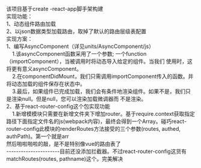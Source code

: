 该项目基于create -react-app脚手架构建<br/>
实现功能：<br/>
1、动态组件路由加载<br/>
2、以json数据类型加载路由，取掉了默认的路由层级表配置<br/>
实现方案：<br/>
1、编写AsyncComponent（详见units/AsyncComponent/js）<br/>
    &nbsp;&nbsp;&nbsp;&nbsp;1.该asyncComponent函数采用了一个参数; 一个function（importComponent），当被调用时将动态导入给定的组件。当我们   使用时，这将更有意义asyncComponent。<br/>
    &nbsp;&nbsp;&nbsp;&nbsp;2.在componentDidMount，我们只需调用importComponent传入的函数。并将动态加载的组件保存在状态中。<br/>
    &nbsp;&nbsp;&nbsp;&nbsp;3.最后，如果组件已完成加载，我们会有条件地渲染组件。如果不是，我们只是渲染null。但是null，您可以渲染加载微调器而   不是渲染。<br/>
2、基于react-router-config这个包实现功能<br/>
    &nbsp;&nbsp;&nbsp;&nbsp;1.新增模模块只需要在新增文件夹下增加router。基于require.context获取指定路径下面指定文件名的js(webpack内容)，最终会得到一个Array。碰巧react-router-config此模块的renderRoutes方法接受的三个参数(routes, authed, authPath)。第一个就是arr<br/>
然后啪啦啪啦的敲，是不是特别像vue的路由表了<br/>
----------------------目前还没添加拦截器。不过react-router-config这货有matchRoutes(routes, pathname)这个。完美解决<br/>
